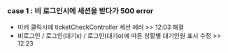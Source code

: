 ### case 1 : 비 로그인시에 세션을 받다가 500 error
- 마커 클릭시에 ticketCheckController 세션 에러 >> 12:03 해결
- 비로그인 / 로그인(대기x) / 로그인(대기o)에 따른 상황별 대기인원 표시 수정 >> 12:23